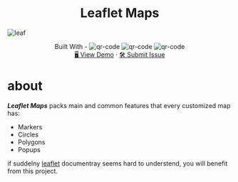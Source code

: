 <h1 align="center"> Leaflet Maps </h1>

![leaf](https://github.com/tsotneforester/LeafletMaps/assets/79293287/16a94f93-ce38-4381-a7a1-c026541880ce)

<div align="center">
Built With - <img src="https://img.shields.io/badge/-HTML-6abecd" alt="qr-code" />
  <img src="https://img.shields.io/badge/-CSS-3e54a3" alt="qr-code" /> <img src="https://img.shields.io/badge/-JS-cf6390" alt="qr-code" /> <br/>
 <a href="https://tsotneforester.github.io/LeafletMaps/" target="_blank">🖥️ View Demo</a> · 
<a href="https://github.com/tsotneforester/LeafletMaps/issues">🛠 Submit Issue</a>

</div>

# about

_**Leaflet Maps**_ packs main and common features that every customized map has:

- Markers
- Circles
- Polygons
- Popups

if suddelny [leaflet](https://leafletjs.com/) documentray seems hard to understend, you will benefit from this project.

<!-- # Points are handled differently than polylines and polygons. By default simple markers are drawn for GeoJSON Points. We can alter this by passing a pointToLayer function in a GeoJSON options object when creating the GeoJSON layer. -->